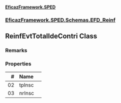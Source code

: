 #### [EficazFramework.SPED](EficazFrameworkSPED.md 'EficazFramework SPED')
### [EficazFramework.SPED.Schemas.EFD_Reinf](EficazFramework.SPED.Schemas.EFD_Reinf.md 'EficazFramework.SPED.Schemas.EFD_Reinf')

## ReinfEvtTotalIdeContri Class

### Remarks
### Properties

| # | Name | |
| ---: | :--- | :--- |
| 02 | tpInsc |  |
| 03 | nrInsc |  |
